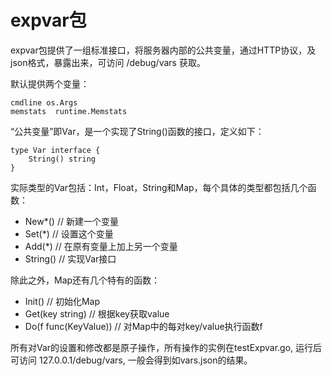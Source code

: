 # expvar包

expvar包提供了一组标准接口，将服务器内部的公共变量，通过HTTP协议，及json格式，暴露出来，可访问 /debug/vars 获取。

默认提供两个变量：

    cmdline os.Args
    memstats  runtime.Memstats

“公共变量”即Var，是一个实现了String()函数的接口，定义如下：

    type Var interface {
        String() string
    }

实际类型的Var包括：Int，Float，String和Map，每个具体的类型都包括几个函数：

- New*()      // 新建一个变量
- Set(*)      // 设置这个变量
- Add(*)      // 在原有变量上加上另一个变量
-	String()    // 实现Var接口

除此之外，Map还有几个特有的函数：

-	Init()                  // 初始化Map
-	Get(key string)         // 根据key获取value
-	Do(f func(KeyValue))    // 对Map中的每对key/value执行函数f

所有对Var的设置和修改都是原子操作，所有操作的实例在testExpvar.go, 运行后可访问 127.0.0.1/debug/vars, 一般会得到如vars.json的结果。
		
